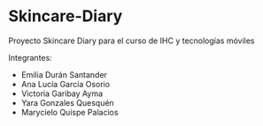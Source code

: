 # Skincare-Diary
Proyecto Skincare Diary para el curso de IHC y tecnologías móviles

Integrantes:
- Emilia Durán Santander
- Ana Lucía García Osorio
- Victoria Garibay Ayma
- Yara Gonzales Quesquén
- Marycielo Quispe Palacios
